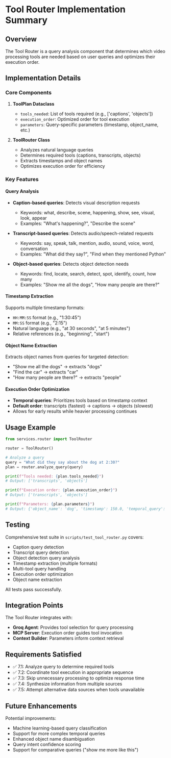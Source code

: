 # Tool Router Implementation Summary

## Overview
The Tool Router is a query analysis component that determines which video processing tools are needed based on user queries and optimizes their execution order.

## Implementation Details

### Core Components

1. **ToolPlan Dataclass**
   - `tools_needed`: List of tools required (e.g., ['captions', 'objects'])
   - `execution_order`: Optimized order for tool execution
   - `parameters`: Query-specific parameters (timestamp, object_name, etc.)

2. **ToolRouter Class**
   - Analyzes natural language queries
   - Determines required tools (captions, transcripts, objects)
   - Extracts timestamps and object names
   - Optimizes execution order for efficiency

### Key Features

#### Query Analysis
- **Caption-based queries**: Detects visual description requests
  - Keywords: what, describe, scene, happening, show, see, visual, look, appear
  - Examples: "What's happening?", "Describe the scene"

- **Transcript-based queries**: Detects audio/speech-related requests
  - Keywords: say, speak, talk, mention, audio, sound, voice, word, conversation
  - Examples: "What did they say?", "Find when they mentioned Python"

- **Object-based queries**: Detects object detection needs
  - Keywords: find, locate, search, detect, spot, identify, count, how many
  - Examples: "Show me all the dogs", "How many people are there?"

#### Timestamp Extraction
Supports multiple timestamp formats:
- `HH:MM:SS` format (e.g., "1:30:45")
- `MM:SS` format (e.g., "2:15")
- Natural language (e.g., "at 30 seconds", "at 5 minutes")
- Relative references (e.g., "beginning", "start")

#### Object Name Extraction
Extracts object names from queries for targeted detection:
- "Show me all the dogs" → extracts "dogs"
- "Find the car" → extracts "car"
- "How many people are there?" → extracts "people"

#### Execution Order Optimization
- **Temporal queries**: Prioritizes tools based on timestamp context
- **Default order**: transcripts (fastest) → captions → objects (slowest)
- Allows for early results while heavier processing continues

## Usage Example

```python
from services.router import ToolRouter

router = ToolRouter()

# Analyze a query
query = "What did they say about the dog at 2:30?"
plan = router.analyze_query(query)

print(f"Tools needed: {plan.tools_needed}")
# Output: ['transcripts', 'objects']

print(f"Execution order: {plan.execution_order}")
# Output: ['transcripts', 'objects']

print(f"Parameters: {plan.parameters}")
# Output: {'object_name': 'dog', 'timestamp': 150.0, 'temporal_query': True}
```

## Testing

Comprehensive test suite in `scripts/test_tool_router.py` covers:
- Caption query detection
- Transcript query detection
- Object detection query analysis
- Timestamp extraction (multiple formats)
- Multi-tool query handling
- Execution order optimization
- Object name extraction

All tests pass successfully.

## Integration Points

The Tool Router integrates with:
- **Groq Agent**: Provides tool selection for query processing
- **MCP Server**: Execution order guides tool invocation
- **Context Builder**: Parameters inform context retrieval

## Requirements Satisfied

- ✅ 7.1: Analyze query to determine required tools
- ✅ 7.2: Coordinate tool execution in appropriate sequence
- ✅ 7.3: Skip unnecessary processing to optimize response time
- ✅ 7.4: Synthesize information from multiple sources
- ✅ 7.5: Attempt alternative data sources when tools unavailable

## Future Enhancements

Potential improvements:
- Machine learning-based query classification
- Support for more complex temporal queries
- Enhanced object name disambiguation
- Query intent confidence scoring
- Support for comparative queries ("show me more like this")
